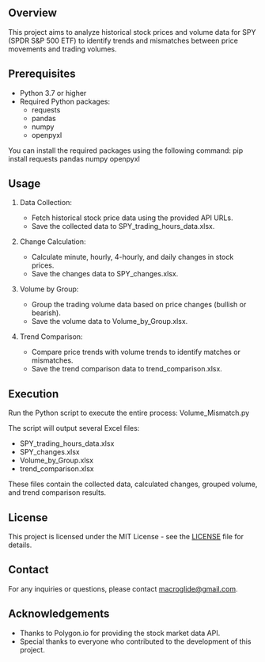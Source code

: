 ## Overview

This project aims to analyze historical stock prices and volume data for SPY (SPDR S&P 500 ETF) to identify trends and mismatches between price movements and trading volumes.

## Prerequisites

- Python 3.7 or higher
- Required Python packages:
  - requests
  - pandas
  - numpy
  - openpyxl

You can install the required packages using the following command:
pip install requests pandas numpy openpyxl

## Usage

1. Data Collection:
   - Fetch historical stock price data using the provided API URLs.
   - Save the collected data to SPY_trading_hours_data.xlsx.

2. Change Calculation:
   - Calculate minute, hourly, 4-hourly, and daily changes in stock prices.
   - Save the changes data to SPY_changes.xlsx.

3. Volume by Group:
   - Group the trading volume data based on price changes (bullish or bearish).
   - Save the volume data to Volume_by_Group.xlsx.

4. Trend Comparison:
   - Compare price trends with volume trends to identify matches or mismatches.
   - Save the trend comparison data to trend_comparison.xlsx.

## Execution

Run the Python script to execute the entire process:
Volume_Mismatch.py

The script will output several Excel files:

- SPY_trading_hours_data.xlsx
- SPY_changes.xlsx
- Volume_by_Group.xlsx
- trend_comparison.xlsx

These files contain the collected data, calculated changes, grouped volume, and trend comparison results.

## License

This project is licensed under the MIT License - see the [LICENSE](LICENSE) file for details.

## Contact

For any inquiries or questions, please contact [macroglide@gmail.com](mailto:macroglide@gmail.com).

## Acknowledgements

- Thanks to Polygon.io for providing the stock market data API.
- Special thanks to everyone who contributed to the development of this project.
